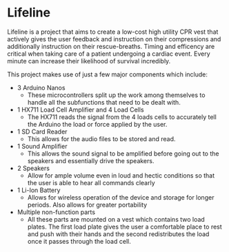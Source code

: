 # Lifeline

Lifeline is a project that aims to create a low-cost high utility CPR vest that actively gives the user feedback and instruction on their compressions and additionally instruction on their rescue-breaths. Timing and efficency are critical when taking care of a patient undergoing a cardiac event. Every minute can increase their likelihood of survival incredibly. 

This project makes use of just a few major components which include:
- 3 Arduino Nanos
  - These microcontrollers split up the work among themselves to handle all the subfunctions that need to be dealt with.
- 1 HX711 Load Cell Amplifier  and 4 Load Cells
  - The HX711 reads the signal from the 4 loads cells to accurately tell the Arduino the load or force applied by the user.
- 1 SD Card Reader
  - This allows for the audio files to be stored and read.
- 1 Sound Amplifier
  - This allows the sound signal to be amplified before going out to the speakers and essentially drive the speakers.
- 2 Speakers
  - Allow for ample volume even in loud and hectic conditions so that the user is able to hear all commands clearly
- 1 Li-Ion Battery
  - Allows for wireless operation of the device and storage for longer periods. Also allows for greater portability
- Multiple non-function parts
  - All these parts are mounted on a vest which contains two load plates. The first load plate gives the user a comfortable place to rest and push with their hands and the second redistributes the load once it passes through the load cell. 
